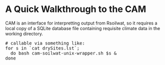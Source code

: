 # A Quick Walkthrough to the CAM
CAM is an interface for interpretting output from Rsoilwat, so it requires a local copy of a SQLite database file
containing requisite climate data in the working directory.
<pre>
# callable via something like: 
for s in `cat drySites.lst`; 
  do bash cam-soilwat-unix-wrapper.sh $s & 
done
</pre>
